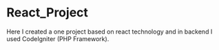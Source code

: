 # React_Project
Here I created a one project based on react technology and in backend I used CodeIgniter (PHP Framework).
